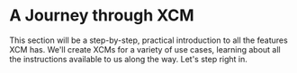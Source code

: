 # A Journey through XCM

This section will be a step-by-step, practical introduction to all the features XCM has. We'll
create XCMs for a variety of use cases, learning about all the instructions available to us along
the way. Let's step right in.
